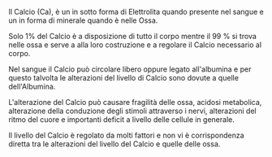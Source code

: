 Il Calcio (Ca), è un in sotto forma di Elettrolita quando presente nel sangue e un in forma di minerale quando è nelle Ossa.

Solo 1% del Calcio è a disposizione di tutto il corpo mentre il  99 % si trova nelle ossa e serve a alla loro costruzione e a regolare il Calcio necessario al corpo. 

Nel sangue il Calcio può circolare libero oppure legato all'albumina e per questo talvolta le alterazioni del livello di Calcio sono dovute a quelle dell'Albumina. 

L'alterazione del Calcio può causare fragilità delle ossa, acidosi metabolica, alterazione della conduzione degli stimoli attraverso i nervi, alterazioni del ritmo del cuore e importanti deficit a livello delle cellule in generale. 

Il livello del Calcio è regolato da molti fattori e non vi è corrispondenza diretta tra le alterazioni del livello del Calcio e quelle delle ossa.